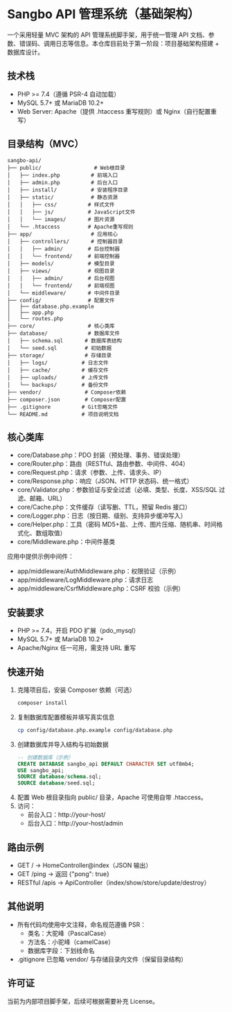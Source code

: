 # Sangbo API 管理系统（基础架构）

一个采用轻量 MVC 架构的 API 管理系统脚手架，用于统一管理 API 文档、参数、错误码、调用日志等信息。本仓库目前处于第一阶段：项目基础架构搭建 + 数据库设计。

## 技术栈
- PHP >= 7.4（遵循 PSR-4 自动加载）
- MySQL 5.7+ 或 MariaDB 10.2+
- Web Server: Apache（提供 .htaccess 重写规则）或 Nginx（自行配置重写）

## 目录结构（MVC）
```
sangbo-api/
├── public/                 # Web根目录
│   ├── index.php          # 前端入口
│   ├── admin.php          # 后台入口
│   ├── install/           # 安装程序目录
│   ├── static/            # 静态资源
│   │   ├── css/          # 样式文件
│   │   ├── js/           # JavaScript文件
│   │   └── images/       # 图片资源
│   └── .htaccess         # Apache重写规则
├── app/                   # 应用核心
│   ├── controllers/       # 控制器目录
│   │   ├── admin/        # 后台控制器
│   │   └── frontend/     # 前端控制器
│   ├── models/           # 模型目录
│   ├── views/            # 视图目录
│   │   ├── admin/        # 后台视图
│   │   └── frontend/     # 前端视图
│   └── middleware/       # 中间件目录
├── config/               # 配置文件
│   ├── database.php.example
│   ├── app.php
│   └── routes.php
├── core/                 # 核心类库
├── database/             # 数据库文件
│   ├── schema.sql       # 数据库表结构
│   └── seed.sql         # 初始数据
├── storage/             # 存储目录
│   ├── logs/           # 日志文件
│   ├── cache/          # 缓存文件
│   ├── uploads/        # 上传文件
│   └── backups/        # 备份文件
├── vendor/              # Composer依赖
├── composer.json        # Composer配置
├── .gitignore          # Git忽略文件
└── README.md           # 项目说明文档
```

## 核心类库
- core/Database.php：PDO 封装（预处理、事务、错误处理）
- core/Router.php：路由（RESTful、路由参数、中间件、404）
- core/Request.php：请求（参数、上传、请求头、IP）
- core/Response.php：响应（JSON、HTTP 状态码、统一格式）
- core/Validator.php：参数验证与安全过滤（必填、类型、长度、XSS/SQL 过滤、邮箱、URL）
- core/Cache.php：文件缓存（读写删、TTL，预留 Redis 接口）
- core/Logger.php：日志（按日期、级别、支持异步缓冲写入）
- core/Helper.php：工具（密码 MD5+盐、上传、图片压缩、随机串、时间格式化、数组取值）
- core/Middleware.php：中间件基类

应用中提供示例中间件：
- app/middleware/AuthMiddleware.php：权限验证（示例）
- app/middleware/LogMiddleware.php：请求日志
- app/middleware/CsrfMiddleware.php：CSRF 校验（示例）

## 安装要求
- PHP >= 7.4，开启 PDO 扩展（pdo_mysql）
- MySQL 5.7+ 或 MariaDB 10.2+
- Apache/Nginx 任一可用，需支持 URL 重写

## 快速开始
1. 克隆项目后，安装 Composer 依赖（可选）
   ```bash
   composer install
   ```
2. 复制数据库配置模板并填写真实信息
   ```bash
   cp config/database.php.example config/database.php
   ```
3. 创建数据库并导入结构与初始数据
   ```sql
   -- 创建数据库（示例）
   CREATE DATABASE sangbo_api DEFAULT CHARACTER SET utf8mb4;
   USE sangbo_api;
   SOURCE database/schema.sql;
   SOURCE database/seed.sql;
   ```
4. 配置 Web 根目录指向 public/ 目录，Apache 可使用自带 .htaccess。
5. 访问：
   - 前台入口：http://your-host/
   - 后台入口：http://your-host/admin

## 路由示例
- GET /          -> HomeController@index（JSON 输出）
- GET /ping      -> 返回 {"pong": true}
- RESTful /apis  -> ApiController（index/show/store/update/destroy）

## 其他说明
- 所有代码均使用中文注释，命名规范遵循 PSR：
  - 类名：大驼峰（PascalCase）
  - 方法名：小驼峰（camelCase）
  - 数据库字段：下划线命名
- .gitignore 已忽略 vendor/ 与存储目录内文件（保留目录结构）

## 许可证
当前为内部项目脚手架，后续可根据需要补充 License。
